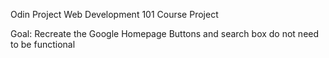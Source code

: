 Odin Project Web Development 101 Course Project

Goal: Recreate the Google Homepage
    Buttons and search box do not need to be functional